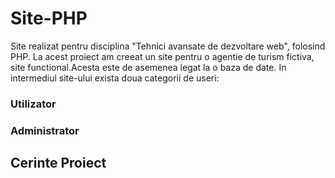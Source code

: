 # Site-PHP
Site realizat pentru disciplina "Tehnici avansate de dezvoltare web", folosind PHP.
La acest proiect am creeat un site pentru o agentie de turism fictiva, site functional.Acesta este  de asemenea legat la o baza de date.
In intermediul site-ului exista doua categorii de useri:

### Utilizator

### Administrator

## Cerinte Proiect 
